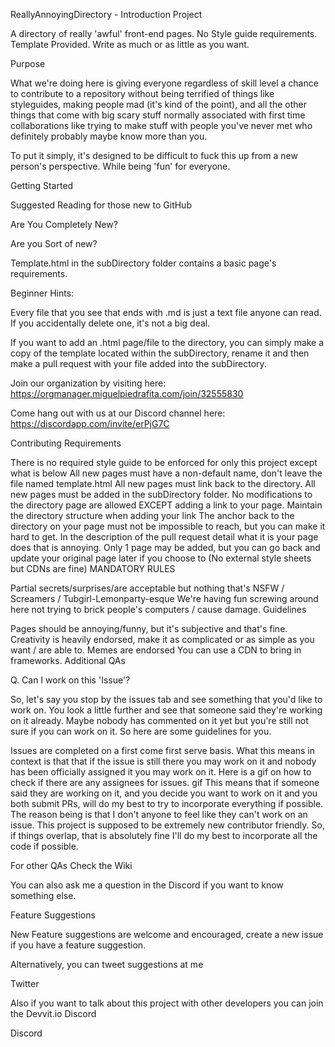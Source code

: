 ReallyAnnoyingDirectory - Introduction Project

A directory of really 'awful' front-end pages. No Style guide requirements. Template Provided. Write as much or as little as you want.

Purpose

What we're doing here is giving everyone regardless of skill level a chance to contribute to a repository without being terrified of things like styleguides, making people mad (it's kind of the point), and all the other things that come with big scary stuff normally associated with first time collaborations like trying to make stuff with people you've never met who definitely probably maybe know more than you.

To put it simply, it's designed to be difficult to fuck this up from a new person's perspective. While being 'fun' for everyone.

Getting Started

Suggested Reading for those new to GitHub

Are You Completely New?

Are you Sort of new?

Template.html in the subDirectory folder contains a basic page's requirements.

Beginner Hints:

Every file that you see that ends with .md is just a text file anyone can read. If you accidentally delete one, it's not a big deal.

If you want to add an .html page/file to the directory, you can simply make a copy of the template located within the subDirectory, rename it and then make a pull request with your file added into the subDirectory.

Join our organization by visiting here: https://orgmanager.miguelpiedrafita.com/join/32555830

Come hang out with us at our Discord channel here: https://discordapp.com/invite/erPjG7C

Contributing Requirements

There is no required style guide to be enforced for only this project except what is below
All new pages must have a non-default name, don't leave the file named template.html
All new pages must link back to the directory.
All new pages must be added in the subDirectory folder.
No modifications to the directory page are allowed EXCEPT adding a link to your page. Maintain the directory structure when adding your link
The anchor back to the directory on your page must not be impossible to reach, but you can make it hard to get.
In the description of the pull request detail what it is your page does that is annoying.
Only 1 page may be added, but you can go back and update your original page later if you choose to (No external style sheets but CDNs are fine)
MANDATORY RULES

Partial secrets/surprises/are acceptable but nothing that's NSFW / Screamers / Tubgirl-Lemonparty-esque
We're having fun screwing around here not trying to brick people's computers / cause damage.
Guidelines

Pages should be annoying/funny, but it's subjective and that's fine.
Creativity is heavily endorsed, make it as complicated or as simple as you want / are able to.
Memes are endorsed
You can use a CDN to bring in frameworks.
Additional QAs

Q. Can I work on this 'Issue'?

So, let's say you stop by the issues tab and see something that you'd like to work on. You look a little further and see that someone said they're working on it already. Maybe nobody has commented on it yet but you're still not sure if you can work on it. So here are some guidelines for you.

Issues are completed on a first come first serve basis. What this means in context is that that if the issue is still there you may work on it and nobody has been officially assigned it you may work on it. Here is a gif on how to check if there are any assignees for issues. gif
This means that if someone said they are working on it, and you decide you want to work on it and you both submit PRs, will do my best to try to incorporate everything if possible.
The reason being is that I don't anyone to feel like they can't work on an issue. This project is supposed to be extremely new contributor friendly. So, if things overlap, that is absolutely fine I'll do my best to incorporate all the code if possible.

For other QAs Check the Wiki

You can also ask me a question in the Discord if you want to know something else.

Feature Suggestions

New Feature suggestions are welcome and encouraged, create a new issue if you have a feature suggestion.

Alternatively, you can tweet suggestions at me

Twitter

Also if you want to talk about this project with other developers you can join the Devvit.io Discord

Discord
